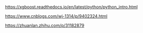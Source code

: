 https://xgboost.readthedocs.io/en/latest/python/python_intro.html

https://www.cnblogs.com/wj-1314/p/9402324.html

https://zhuanlan.zhihu.com/p/31182879